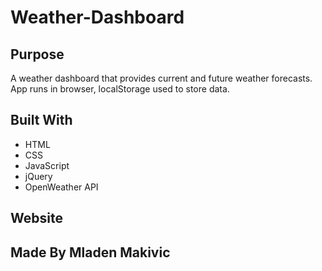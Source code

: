 # Weather-Dashboard

## Purpose

A weather dashboard that provides current and future weather forecasts. 
App runs in browser, localStorage used to store data.

## Built With

* HTML
* CSS
* JavaScript
* jQuery
* OpenWeather API

## Website

## Made By Mladen Makivic
